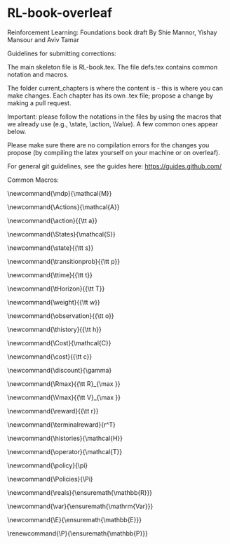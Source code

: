 # RL-book-overleaf

Reinforcement Learning: Foundations
book draft
By Shie Mannor, Yishay Mansour and Aviv Tamar

Guidelines for submitting corrections:

The main skeleton file is RL-book.tex.
The file defs.tex contains common notation and macros. 

The folder current_chapters is where the content is - this is where you can make changes.
Each chapter has its own .tex file; propose a change by making a pull request.

Important: please follow the notations in the files by using the macros that we already use (e.g., \state, \action, \Value). 
A few common ones appear below.

Please make sure there are no compilation errors for the changes you propose (by compiling the latex yourself on your machine or on overleaf).

For general git guidelines, see the guides here: https://guides.github.com/


Common Macros:

\newcommand{\mdp}{\mathcal{M}}

\newcommand{\Actions}{\mathcal{A}}

\newcommand{\action}{{\tt a}}

\newcommand{\States}{\mathcal{S}}

\newcommand{\state}{{\tt s}}

\newcommand{\transitionprob}{{\tt p}}

\newcommand{\ttime}{{\tt t}}

\newcommand{\tHorizon}{{\tt T}}

\newcommand{\weight}{{\tt w}}

\newcommand{\observation}{{\tt o}}

\newcommand{\thistory}{{\tt h}}

\newcommand{\Cost}{\mathcal{C}}

\newcommand{\cost}{{\tt c}}

\newcommand{\discount}{\gamma}

\newcommand{\Rmax}{{\tt R}_{\max }}

\newcommand{\Vmax}{{\tt V}_{\max }}

\newcommand{\reward}{{\tt r}}

\newcommand{\terminalreward}{r^T}

\newcommand{\histories}{\mathcal{H}}

\newcommand{\operator}{\mathcal{T}}

\newcommand{\policy}{\pi}

\newcommand{\Policies}{\Pi}

\newcommand{\reals}{\ensuremath{\mathbb{R}}}

\newcommand{\var}{\ensuremath{\mathrm{Var}}}

\newcommand{\E}{\ensuremath{\mathbb{E}}}

\renewcommand{\P}{\ensuremath{\mathbb{P}}}

